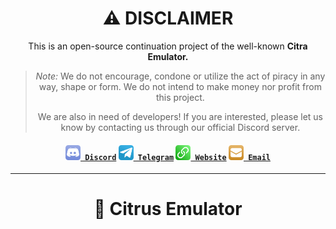 <h1 align="center">⚠️ DISCLAIMER</h1>
    <p align="center">This is an open-source continuation project of the well-known <strong>Citra Emulator.</strong></p>
    <blockquote align="center">
        <p><em>Note:</em> We do not encourage, condone or utilize the act of piracy in any way, shape or form. We do not intend to make money nor profit from this project.</p>
        <p>We are also in need of developers! If you are interested, please let us know by contacting us through our official Discord server.</p>
    </blockquote>
<h4 align="center">
  <code><a href="https://discord.gg/5BnqE8RrJK"><img width="24" src="https://raw.githubusercontent.com/djsime1/djsime1/main/Icons/Discord.png"> Discord</a></code>
  <code><a href="https://t.me/ChainedTears"><img width="24" src="https://raw.githubusercontent.com/djsime1/djsime1/main/Icons/Telegram.png"> Telegram</a></code>
  <code><a href="https://citrus-emu.xyz"><img width="24" src="https://raw.githubusercontent.com/djsime1/djsime1/main/Icons/Website.png"> Website</a></code>
  <code><a href="mailto:admin@chainedtears.dev"><img width="24" src="https://raw.githubusercontent.com/djsime1/djsime1/main/Icons/Email.png"> Email</a></code>
</h4>
    <hr>
    <h1 align="center">🍊 Citrus Emulator</h1>
